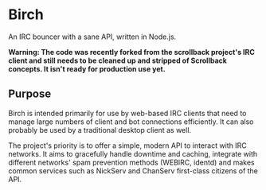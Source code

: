Birch
=====

An IRC bouncer with a sane API, written in Node.js.

**Warning: The code was recently forked from the scrollback project's IRC client and still needs to be cleaned up and stripped of Scrollback concepts. It isn't ready for production use yet.**

Purpose
-------

Birch is intended primarily for use by web-based IRC clients that need to manage large numbers of client and bot connections efficiently. It can also probably be used by a traditional desktop client as well.

The project's priority is to offer a simple, modern API to interact with IRC networks. It aims to gracefully handle downtime and caching, integrate with different networks' spam prevention methods (WEBIRC, identd) and makes common services such as NickServ and ChanServ first-class citizens of the API.

